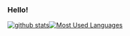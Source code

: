 ### Hello!

<!--
**Hexilee/Hexilee** is a ✨ _special_ ✨ repository because its `README.md` (this file) appears on your GitHub profile.

Here are some ideas to get you started:

- 🔭 I’m currently working on ...
- 🌱 I’m currently learning ...
- 👯 I’m looking to collaborate on ...
- 🤔 I’m looking for help with ...
- 💬 Ask me about ...
- 📫 How to reach me: ...
- 😄 Pronouns: ...
- ⚡ Fun fact: ...
-->



[![github stats](https://github-readme-stats.vercel.app/api?username=Hexilee&show_icons=true&theme=default)](https://github.com/anuraghazra/github-readme-stats)[![Most Used Languages](https://github-readme-stats.vercel.app/api/top-langs/?username=Hexilee&layout=compact&hide=python,html,css&langs_count=11)](https://github.com/anuraghazra/github-readme-stats)